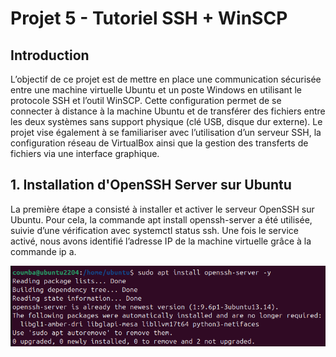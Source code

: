 # Projet 5 - Tutoriel SSH + WinSCP
## Introduction
<p>
L’objectif de ce projet est de mettre en place une communication sécurisée entre une machine virtuelle Ubuntu et un poste Windows en utilisant le protocole SSH et l’outil WinSCP.
Cette configuration permet de se connecter à distance à la machine Ubuntu et de transférer des fichiers entre les deux systèmes sans support physique (clé USB, disque dur externe). Le projet vise également à se familiariser avec l’utilisation d’un serveur SSH, la configuration réseau de VirtualBox ainsi que la gestion des transferts de fichiers via une interface graphique.
</p>

## 1. Installation d'OpenSSH Server sur Ubuntu
<p>La première étape a consisté à installer et activer le serveur OpenSSH sur Ubuntu. Pour cela, la commande apt install openssh-server a été utilisée, suivie d’une vérification avec systemctl status ssh.
Une fois le service activé, nous avons identifié l’adresse IP de la machine virtuelle grâce à la commande ip a.
</p>

![Installation OpenSSH](Captures/installation_OpenSSH.png)